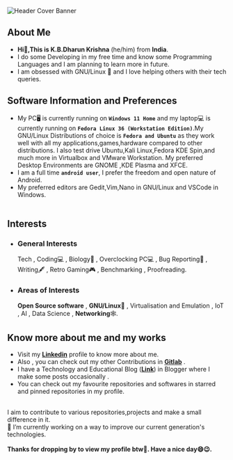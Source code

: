 ![Header Cover Banner](https://user-images.githubusercontent.com/26346867/145350510-4162a799-4035-463f-b85c-bd368b0312fd.png)
<!-- Header Cover Banner Image created using Canva -->
<h2><b>About Me</b></h2>
<ul>
  <li><b> Hi👋,This is K.B.Dharun Krishna</b> (he/him) from <b>India</b>.</li>
  <li>I do some Developing in my free time and know some Programming Languages and I am planning to learn more in future.</li>
  <li>I am obsessed with GNU/Linux 🐧 and I love helping others with their tech queries.</li>
 </ul>
<h2><b>Software Information and Preferences</b></h2>
<ul>
  <li>My PC🖥️ is currently running on <b><code>Windows 11 Home</code></b> and my laptop💻 is currently running on <b><code>Fedora Linux 36 (Workstation Edition)</code></b>.My GNU/Linux Distributions of choice is <b><code>Fedora and Ubuntu</code></b> as they work well with all my applications,games,hardware compared to other distributions. I also test drive Ubuntu,Kali Linux,Fedora KDE Spin,and much more in Virtualbox and VMware Workstation. My preferred Desktop Environments are GNOME ,KDE Plasma and XFCE.</li>
  <li>I am a full time <code><b>android user</b></code>, I prefer the freedom and open nature of Android.</li>
  <li>My preferred editors are Gedit,Vim,Nano in GNU/Linux and VSCode in Windows.</li><br>
</ul>
<h2>Interests</h2>
<ul>
 <li><h3>General Interests</h3>
Tech , Coding💻 , Biology🦠 , Overclocking PC💻 , Bug Reporting🐛 , Writing🖋️ , Retro Gaming🎮 , Benchmarking , Proofreading.
 </li>
<li><h3>Areas of Interests</h3>
<b>Open Source software</b> , <b>GNU/Linux🐧</b> , Virtualisation and Emulation , IoT , AI , Data Science , <b>Networking</b>🕸️. </li>
</ul>
<h2>Know more about me and my works</h2>
<ul>  
<li> Visit my <b><a href="https://www.linkedin.com/in/kbdk/">Linkedin</a></b> profile to know more about me.</li>
  <li> Also , you can check out my other Contributions in <b><a href="https://gitlab.com/kbdharun">Gitlab</a></b> .</li>
<li>I have a Technology and Educational Blog (<a href="https://kbdkblogs.blogspot.com"><b>Link</b></a>) in Blogger where I make some posts occasionally  .</li>
<li>You can check out my favourite repositories and softwares in starred and pinned repositories in my profile.</li><br>
</ul>

I aim to contribute to various repositories,projects and make a small difference in it. <br>
🔭 I’m currently working on a way to improve our current generation's technologies.<br><br>
<b>Thanks for dropping by to view my profile btw🙂. Have a nice day😄😉.</b>
